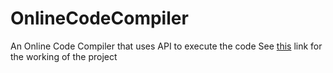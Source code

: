 # OnlineCodeCompiler
An Online Code Compiler that uses API to execute the code 
See [this](https://compiler-3p34g81bj58kl6exf19.web.codequotient.com) link for the working of the project
